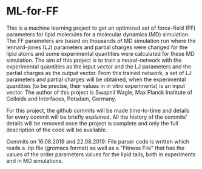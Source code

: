 # ML-for-FF

This is a machine learning project to get an optimized set of force-field (FF) parameters for lipid molecules for a molecular dynamics (MD) simulation. The FF parameters are based on thousands of MD simulation run where the lennard-jones (LJ) parameters and partial charges were changed for the lipid atoms and some experimental quantities were calculated for these MD simulation. The aim of this project is to train a neural-network with the experimental quantities as the input vector and the LJ parameters and the partial charges as the output vector. From this trained network, a set of LJ parameters and partial charges will be obtained, when the experimental quantities (to be precise, their values in in vitro experiments) is an input vector. The author of this project is Swapnil Wagle, Max Planck Institute of Colloids and Interfaces, Potsdam, Germany.

For this project, the github commits will be made time-to-time and details for every commit will be briefly explained. All the history of the commits' details will be removed once the project is complete and only the full description of the code will be available. 

Commits on 16.08.2019 and 22.08.2019: File parser code is written which reads a .itp file (gromacs format) as well as a "Fitness File" that has the values of the order parameters values for the lipid tails, both in experiments and in MD simulations.
